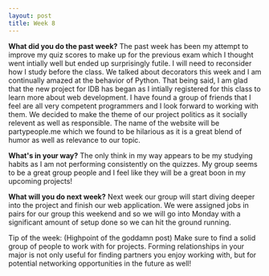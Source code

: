 ```yaml
---
layout: post
title: Week 8
---
```


<b>What did you do the past week?</b>
The past week has been my attempt to improve my quiz scores to make up for the previous exam which I thought went intially well but ended up surprisingly futile. I will need to reconsider how I study before the class. We talked about decorators this week and I am continually amazed at the behavior of Python. That being said, I am glad that the new project for IDB has began as I intially registered for this class to learn more about web development. I have found a group of friends that I feel are all very competent programmers and I look forward to working with them. We decided to make the theme of our project politics as it socially relevent as well as responsible. The name of the website will be partypeople.me which we found to be hilarious as it is a great blend of humor as well as relevance to our topic.
	
<b>What's in your way?</b>
The only think in my way appears to be my studying habits as I am not performing consistently on the quizzes. My group seems to be a great group people and I feel like they will be a great boon in my upcoming projects!

<b>What will you do next week?</b>
Next week our group will start diving deeper into the project and finish our web application. We were assigned jobs in pairs for our group this weekend and so we will go into Monday with a significant amount of setup done so we can hit the ground running.

Tip of the week: (Highpoint of the goddamn post) Make sure to find a solid group of people to work with for projects. Forming relationships in your major is not only useful for finding partners you enjoy working with, but for potential networking opportunities in the future as well!

